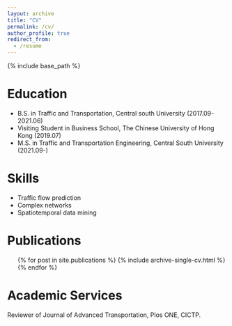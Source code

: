 ```yaml
---
layout: archive
title: "CV"
permalink: /cv/
author_profile: true
redirect_from:
  - /resume
---
```


{% include base_path %}

Education
======
* B.S. in Traffic and Transportation, Central south University (2017.09-2021.06)
* Visiting Student in Business School, The Chinese University of Hong Kong (2019.07)
* M.S. in Traffic and Transportation Engineering, Central South University (2021.09-)
  
Skills
======
* Traffic flow prediction
* Complex networks
* Spatiotemporal data mining

Publications
======
  <ul>{% for post in site.publications %}
    {% include archive-single-cv.html %}
  {% endfor %}</ul>
  
Academic Services
======
Reviewer of Journal of Advanced Transportation, Plos ONE, CICTP. 
